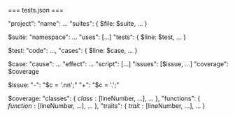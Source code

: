 === tests.json ===

"project":
	"name": ...
	"suites": {
		$file: $suite,
		...
	}

$suite:
	"namespace": ...
	"uses": [...]
	"tests": {
		$line: $test,
		...
	}

$test:
	"code": ...,
	"cases": {
		$line: $case,
		...
	}

$case:
	"cause": ...
	"effect": ...
	"script": [...]
	"issues": [$issue, ...]
	"coverage": $coverage

$issue:
	"-": "$c = '.nn';"
	"+": "$c = '.';"

$coverage:
	"classes": {
		$class: [$lineNumber, ...],
		...
	},
	"functions": {
		$function: [$lineNumber, ...],
		...
	},
	"traits": {
		$trait: [$lineNumber, ...],
		...
	}
